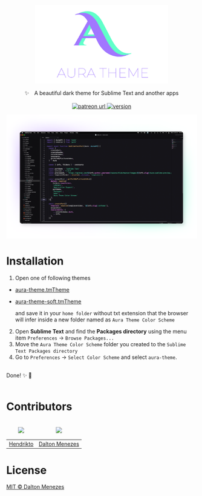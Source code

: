 <p align="center">
  <img src="https://github.com/daltonmenezes/assets/blob/master/images/aura-theme/new-heading.png?raw=true" alt="Aura Theme" width="70%" />
</p>

<p align="center">
✨ A beautiful dark theme for Sublime Text and another apps
  <br><br>

  <!-- Patreon -->
  <a href="https://www.patreon.com/daltonmenezes">
    <img alt="patreon url" src="https://img.shields.io/badge/support%20on-patreon-1C1E26?style=for-the-badge&labelColor=1C1E26&color=61ffca">
  </a>

  <!-- version -->
  <a href="#">
    <img alt="version" src="https://img.shields.io/badge/version%20-v1.1.1-1C1E26?style=for-the-badge&labelColor=1C1E26&color=61ffca">
  </a>
</p>

<p align="center">
  <img alt="preview" src="https://github.com/daltonmenezes/assets/blob/master/images/aura-theme/aura-sublime-preview.png?raw=true" />
</p>


# Installation
1. Open one of following themes
- [aura-theme.tmTheme](https://github.com/daltonmenezes/aura-theme/blob/main/packages/sublime-text/aura-theme.tmTheme)
- [aura-theme-soft.tmTheme](https://github.com/daltonmenezes/aura-theme/blob/main/packages/sublime-text/aura-theme-soft.tmTheme)

    and save it in your `home folder` without txt extension that the browser will infer inside a new folder named as `Aura Theme Color Scheme`

2. Open **Sublime Text** and find the **Packages directory** using the menu item `Preferences` -> `Browse Packages...`
3. Move the `Aura Theme Color Scheme` folder you created to the `Sublime Text Packages directory`
4. Go to `Preferences` -> `Select Color Scheme` and select `aura-theme`.

<br/>
Done! ✨ 🎉
<br/>
<br/>

# Contributors
<table>
  <thead>
    <tr>
      <td valign="bottom"><p align="center">
        <a href="https://github.com/Hendrikto">
          <img src="https://github.com/Hendrikto.png?size=100" align="center" />
        </a>
      </p></td>
      <td valign="bottom"><p align="center">
  <a href="https://github.com/daltonmenezes">
    <img src="https://github.com/daltonmenezes.png?size=100" align="center" />
  </a>
</p></td>
    </tr>
  </thead>

  <tbody>
    <tr>
      <td><a href="https://github.com/Hendrikto">Hendrikto</a></td>
      <td><a href="https://github.com/daltonmenezes">Dalton Menezes</a></td>
    </tr>
  </tbody>
</table>

# License
[MIT © Dalton Menezes](https://github.com/daltonmenezes/aura-theme/blob/main/LICENSE)